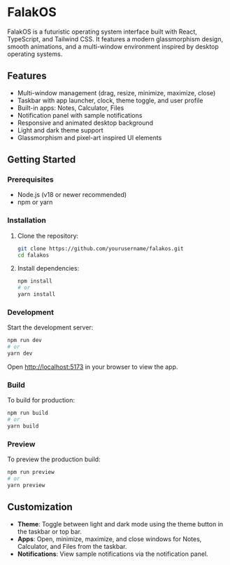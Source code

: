 # FalakOS

FalakOS is a futuristic operating system interface built with React, TypeScript, and Tailwind CSS. It features a modern glassmorphism design, smooth animations, and a multi-window environment inspired by desktop operating systems.

## Features

- Multi-window management (drag, resize, minimize, maximize, close)
- Taskbar with app launcher, clock, theme toggle, and user profile
- Built-in apps: Notes, Calculator, Files
- Notification panel with sample notifications
- Responsive and animated desktop background
- Light and dark theme support
- Glassmorphism and pixel-art inspired UI elements

## Getting Started

### Prerequisites

- Node.js (v18 or newer recommended)
- npm or yarn

### Installation

1. Clone the repository:

   ```sh
   git clone https://github.com/yourusername/falakos.git
   cd falakos
   ```

2. Install dependencies:

   ```sh
   npm install
   # or
   yarn install
   ```

### Development

Start the development server:

```sh
npm run dev
# or
yarn dev
```

Open [http://localhost:5173](http://localhost:5173) in your browser to view the app.

### Build

To build for production:

```sh
npm run build
# or
yarn build
```

### Preview

To preview the production build:

```sh
npm run preview
# or
yarn preview
```


## Customization

- **Theme**: Toggle between light and dark mode using the theme button in the taskbar or top bar.
- **Apps**: Open, minimize, maximize, and close windows for Notes, Calculator, and Files from the taskbar.
- **Notifications**: View sample notifications via the notification panel.